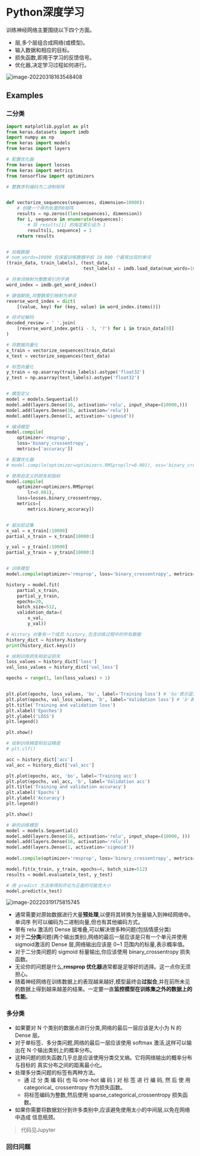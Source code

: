 # Python深度学习



训练神经网络主要围绕以下四个方面。

- 层,多个层组合成网络(或模型)。
- 输入数据和相应的目标。
- 损失函数,即用于学习的反馈信号。
- 优化器,决定学习过程如何进行。

![image-20220318163548408](https://s2.loli.net/2022/03/18/j65Ap7nb92WO4Gt.png)



## Examples

### 二分类

```python
import matplotlib.pyplot as plt
from keras.datasets import imdb
import numpy as np
from keras import models
from keras import layers

# 配置优化器
from keras import losses
from keras import metrics
from tensorflow import optimizers

# 整数序列编码为二进制矩阵


def vectorize_sequences(sequences, dimension=10000):
    # 创建一个序列长度的0矩阵
    results = np.zeros((len(sequences), dimension))
    for i, sequence in enumerate(sequences):
        # 将 results[i] 的指定索引设为 1
        results[i, sequence] = 1
    return results


# 加载数据
# num_words=10000 仅保留训练数据中前 10 000 个最常出现的单词
(train_data, train_labels), (test_data,
                             test_labels) = imdb.load_data(num_words=10000)

# 将单词映射为整数索引的字典
word_index = imdb.get_word_index()

# 键值颠倒,将整数索引映射为单词
reverse_word_index = dict(
    [(value, key) for (key, value) in word_index.items()])

# 将评论解码
decoded_review = ' '.join(
    [reverse_word_index.get(i - 3, '?') for i in train_data[0]]
)

# 将数据向量化
x_train = vectorize_sequences(train_data)
x_test = vectorize_sequences(test_data)

# 标签向量化
y_train = np.asarray(train_labels).astype('float32')
y_test = np.asarray(test_labels).astype('float32')


# 模型定义
model = models.Sequential()
model.add(layers.Dense(16, activation='relu', input_shape=(10000,)))
model.add(layers.Dense(16, activation='relu'))
model.add(layers.Dense(1, activation='sigmoid'))

# 编译模型
model.compile(
    optimizer='rmsprop',
    loss='binary_crossentropy',
    metrics=['accuracy'])

# 配置优化器
# model.compile(optimizer=optimizers.RMSprop(lr=0.001), oss='binary_crossentropy', etrics=['accuracy'])

# 使用自定义的损失和指标
model.compile(
    optimizer=optimizers.RMSprop(
        lr=0.001),
    loss=losses.binary_crossentropy,
    metrics=[
        metrics.binary_accuracy])


# 留出验证集
x_val = x_train[:10000]
partial_x_train = x_train[10000:]

y_val = y_train[:10000]
partial_y_train = y_train[10000:]


# 训练模型
model.compile(optimizer='rmsprop', loss='binary_crossentropy', metrics=['acc'])

history = model.fit(
    partial_x_train,
    partial_y_train,
    epochs=20,
    batch_size=512,
    validation_data=(
        x_val,
        y_val))

# History 对象有一个成员 history,包含训练过程中的所有数据
history_dict = history.history
print(history_dict.keys())

# 绘制训练损失和验证损失
loss_values = history_dict['loss']
val_loss_values = history_dict['val_loss']

epochs = range(1, len(loss_values) + 1)


plt.plot(epochs, loss_values, 'bo', label='Training loss') # 'bo'表示蓝色圆点
plt.plot(epochs, val_loss_values, 'b', label='Validation loss') # 'b'表示蓝色实线
plt.title('Training and validation loss')
plt.xlabel('Epoches')
plt.ylabel('LOSS')
plt.legend()

plt.show()

# 绘制训练精度和验证精度
# plt.clf()

acc = history_dict['acc']
val_acc = history_dict['val_acc']

plt.plot(epochs, acc, 'bo', label='Training acc')
plt.plot(epochs, val_acc, 'b', label='Validation acc')
plt.title('Training and validation accuracy')
plt.xlabel('Epochs')
plt.ylabel('Accuracy')
plt.legend()

plt.show()

# 新的训练模型
model = models.Sequential()
model.add(layers.Dense(16, activation='relu', input_shape=(10000, )))
model.add(layers.Dense(16, activation='relu'))
model.add(layers.Dense(1, activation='sigmoid'))
                       
model.compile(optimizer='rmsprop', loss='binary_crossentropy', metrics=['accuracy'])

model.fit(x_train, y_train, epochs=4, batch_size=512)
results = model.evaluate(x_test, y_test)

# 用 predict 方法来得到评论为正面的可能性大小
model.predict(x_test)
```



![image-20220319175815745](https://s2.loli.net/2022/03/19/BnDdJKtZ3qyWHhR.png)

- 通常需要对原始数据进行大量**预处理**,以便将其转换为张量输入到神经网络中。单词序
  列可以编码为二进制向量,但也有其他编码方式。
-  带有 relu 激活的 Dense 层堆叠,可以解决很多种问题(包括情感分类)
- 对于**二分类**问题(两个输出类别),网络的最后一层应该是只有一个单元并使用 sigmoid激活的 Dense 层,网络输出应该是 0~1 范围内的标量,表示概率值。
- 对于二分类问题的 sigmoid 标量输出,你应该使用 binary_crossentropy 损失函数。
- 无论你的问题是什么,**rmsprop 优化器**通常都是足够好的选择。这一点你无须担心。
- 随着神经网络在训练数据上的表现越来越好,模型最终会**过拟合**,并在前所未见的数据上得到越来越差的结果。一定要一直**监控模型在训练集之外的数据上的性能**。



### 多分类

- 如果要对 N 个类别的数据点进行分类,网络的最后一层应该是大小为 N 的 Dense 层。
- 对于单标签、多分类问题,网络的最后一层应该使用 softmax 激活,这样可以输出在 N
  个输出类别上的概率分布。
- 这种问题的损失函数几乎总是应该使用分类交叉熵。它将网络输出的概率分布与目标的
  真实分布之间的距离最小化。
- 处理多分类问题的标签有两种方法。
  - 通 过 分 类 编 码( 也 叫 one-hot 编 码 ) 对 标 签 进 行 编 码, 然 后 使 用 categorical_
    crossentropy 作为损失函数。
  - 将标签编码为整数,然后使用 sparse_categorical_crossentropy 损失函数。
- 如果你需要将数据划分到许多类别中,应该避免使用太小的中间层,以免在网络中造成
  信息瓶颈。

> 代码见Jupyter



### 回归问题


